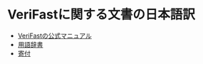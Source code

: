 # VeriFastに関する文書の日本語訳

* [VeriFastの公式マニュアル](Manual/index.md)
* [用語辞書](Dictionary/Dictionary.md)
* [寄付](https://www.patreon.com/metasepi)
